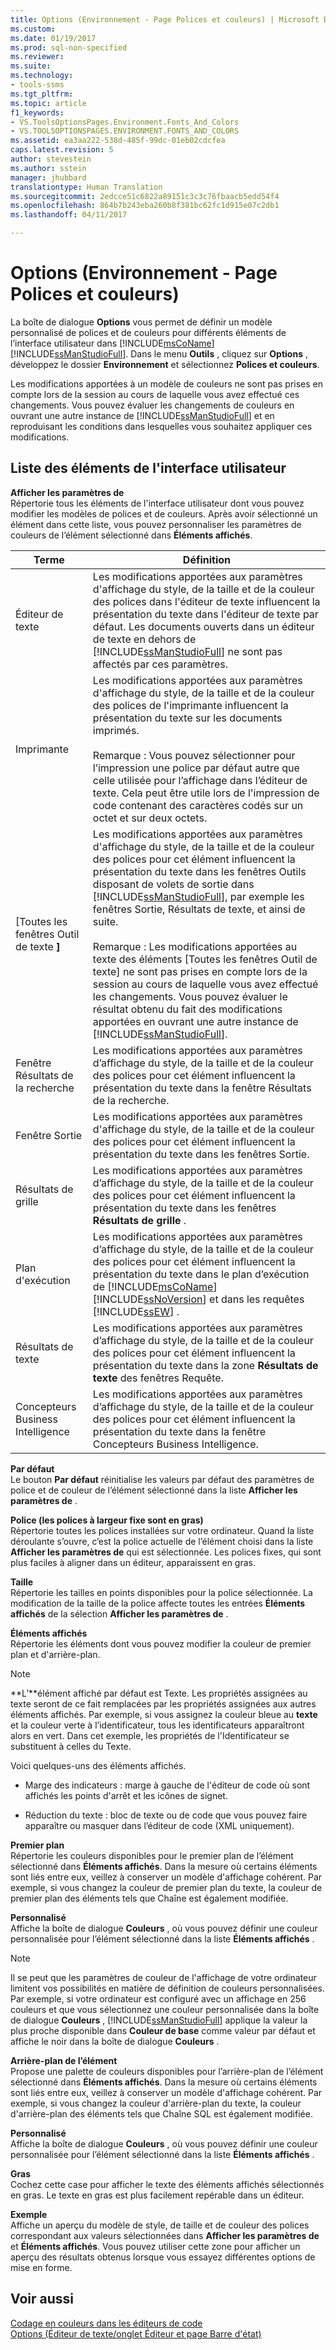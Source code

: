 ```yaml
---
title: Options (Environnement - Page Polices et couleurs) | Microsoft Docs
ms.custom: 
ms.date: 01/19/2017
ms.prod: sql-non-specified
ms.reviewer: 
ms.suite: 
ms.technology:
- tools-ssms
ms.tgt_pltfrm: 
ms.topic: article
f1_keywords:
- VS.ToolsOptionsPages.Environment.Fonts_And_Colors
- VS.TOOLSOPTIONSPAGES.ENVIRONMENT.FONTS_AND_COLORS
ms.assetid: ea3aa222-538d-485f-99dc-01eb02cdcfea
caps.latest.revision: 5
author: stevestein
ms.author: sstein
manager: jhubbard
translationtype: Human Translation
ms.sourcegitcommit: 2edcce51c6822a89151c3c3c76fbaacb5edd54f4
ms.openlocfilehash: 864b7b243eba260b8f381bc62fc1d915e07c2db1
ms.lasthandoff: 04/11/2017

---
```

# <a name="options-environment---fonts-and-colors-page"></a>Options (Environnement - Page Polices et couleurs)
La boîte de dialogue **Options** vous permet de définir un modèle personnalisé de polices et de couleurs pour différents éléments de l’interface utilisateur dans [!INCLUDE[msCoName](../../includes/msconame_md.md)] [!INCLUDE[ssManStudioFull](../../includes/ssmanstudiofull_md.md)]. Dans le menu **Outils** , cliquez sur **Options** , développez le dossier **Environnement** et sélectionnez **Polices et couleurs**.  
  
Les modifications apportées à un modèle de couleurs ne sont pas prises en compte lors de la session au cours de laquelle vous avez effectué ces changements. Vous pouvez évaluer les changements de couleurs en ouvrant une autre instance de [!INCLUDE[ssManStudioFull](../../includes/ssmanstudiofull_md.md)] et en reproduisant les conditions dans lesquelles vous souhaitez appliquer ces modifications.  
  
## <a name="uielement-list"></a>Liste des éléments de l'interface utilisateur  
**Afficher les paramètres de**  
Répertorie tous les éléments de l'interface utilisateur dont vous pouvez modifier les modèles de polices et de couleurs. Après avoir sélectionné un élément dans cette liste, vous pouvez personnaliser les paramètres de couleurs de l’élément sélectionné dans **Éléments affichés**.  
  
|Terme|Définition|  
|--------|--------------|  
|Éditeur de texte|Les modifications apportées aux paramètres d'affichage du style, de la taille et de la couleur des polices dans l'éditeur de texte influencent la présentation du texte dans l'éditeur de texte par défaut. Les documents ouverts dans un éditeur de texte en dehors de [!INCLUDE[ssManStudioFull](../../includes/ssmanstudiofull_md.md)] ne sont pas affectés par ces paramètres.|  
|Imprimante|Les modifications apportées aux paramètres d'affichage du style, de la taille et de la couleur des polices de l'imprimante influencent la présentation du texte sur les documents imprimés.<br /><br />Remarque : Vous pouvez sélectionner pour l’impression une police par défaut autre que celle utilisée pour l’affichage dans l’éditeur de texte. Cela peut être utile lors de l'impression de code contenant des caractères codés sur un octet et sur deux octets.|  
|[Toutes les fenêtres Outil de texte **]**|Les modifications apportées aux paramètres d'affichage du style, de la taille et de la couleur des polices pour cet élément influencent la présentation du texte dans les fenêtres Outils disposant de volets de sortie dans [!INCLUDE[ssManStudioFull](../../includes/ssmanstudiofull_md.md)], par exemple les fenêtres Sortie, Résultats de texte, et ainsi de suite.<br /><br />Remarque : Les modifications apportées au texte des éléments [Toutes les fenêtres Outil de texte] ne sont pas prises en compte lors de la session au cours de laquelle vous avez effectué les changements. Vous pouvez évaluer le résultat obtenu du fait des modifications apportées en ouvrant une autre instance de [!INCLUDE[ssManStudioFull](../../includes/ssmanstudiofull_md.md)].|  
|Fenêtre Résultats de la recherche|Les modifications apportées aux paramètres d’affichage du style, de la taille et de la couleur des polices pour cet élément influencent la présentation du texte dans la fenêtre Résultats de la recherche.|  
|Fenêtre Sortie|Les modifications apportées aux paramètres d'affichage du style, de la taille et de la couleur des polices pour cet élément influencent la présentation du texte dans les fenêtres Sortie.|  
|Résultats de grille|Les modifications apportées aux paramètres d’affichage du style, de la taille et de la couleur des polices pour cet élément influencent la présentation du texte dans les fenêtres **Résultats de grille** .|  
|Plan d'exécution|Les modifications apportées aux paramètres d’affichage du style, de la taille et de la couleur des polices pour cet élément influencent la présentation du texte dans le plan d’exécution de [!INCLUDE[msCoName](../../includes/msconame_md.md)] [!INCLUDE[ssNoVersion](../../includes/ssnoversion_md.md)] et dans les requêtes [!INCLUDE[ssEW](../../includes/ssew_md.md)] .|  
|Résultats de texte|Les modifications apportées aux paramètres d’affichage du style, de la taille et de la couleur des polices pour cet élément influencent la présentation du texte dans la zone **Résultats de texte** des fenêtres Requête.|  
|Concepteurs Business Intelligence|Les modifications apportées aux paramètres d’affichage du style, de la taille et de la couleur des polices pour cet élément influencent la présentation du texte dans la fenêtre Concepteurs Business Intelligence.|  
  
**Par défaut**  
Le bouton **Par défaut** réinitialise les valeurs par défaut des paramètres de police et de couleur de l’élément sélectionné dans la liste **Afficher les paramètres de** .  
  
**Police (les polices à largeur fixe sont en gras)**  
Répertorie toutes les polices installées sur votre ordinateur. Quand la liste déroulante s’ouvre, c’est la police actuelle de l’élément choisi dans la liste **Afficher les paramètres de** qui est sélectionnée. Les polices fixes, qui sont plus faciles à aligner dans un éditeur, apparaissent en gras.  
  
**Taille**  
Répertorie les tailles en points disponibles pour la police sélectionnée. La modification de la taille de la police affecte toutes les entrées **Éléments affichés** de la sélection **Afficher les paramètres de** .  
  
**Éléments affichés**  
Répertorie les éléments dont vous pouvez modifier la couleur de premier plan et d'arrière-plan.  
  
> [!NOTE]  
> **L’**élément affiché par défaut est Texte. Les propriétés assignées au texte seront de ce fait remplacées par les propriétés assignées aux autres éléments affichés. Par exemple, si vous assignez la couleur bleue au **texte** et la couleur verte à l’identificateur, tous les identificateurs apparaîtront alors en vert. Dans cet exemple, les propriétés de l'Identificateur se substituent à celles du Texte.  
  
Voici quelques-uns des éléments affichés.  
  
-   Marge des indicateurs : marge à gauche de l'éditeur de code où sont affichés les points d'arrêt et les icônes de signet.  
  
-   Réduction du texte : bloc de texte ou de code que vous pouvez faire apparaître ou masquer dans l’éditeur de code (XML uniquement).  
  
**Premier plan**  
Répertorie les couleurs disponibles pour le premier plan de l’élément sélectionné dans **Éléments affichés**. Dans la mesure où certains éléments sont liés entre eux, veillez à conserver un modèle d'affichage cohérent. Par exemple, si vous changez la couleur de premier plan du texte, la couleur de premier plan des éléments tels que Chaîne est également modifiée.  
  
**Personnalisé**  
Affiche la boîte de dialogue **Couleurs** , où vous pouvez définir une couleur personnalisée pour l’élément sélectionné dans la liste **Éléments affichés** .  
  
> [!NOTE]  
> Il se peut que les paramètres de couleur de l'affichage de votre ordinateur limitent vos possibilités en matière de définition de couleurs personnalisées. Par exemple, si votre ordinateur est configuré avec un affichage en 256 couleurs et que vous sélectionnez une couleur personnalisée dans la boîte de dialogue **Couleurs** , [!INCLUDE[ssManStudioFull](../../includes/ssmanstudiofull_md.md)] applique la valeur la plus proche disponible dans **Couleur de base** comme valeur par défaut et affiche le noir dans la boîte de dialogue **Couleurs** .  
  
**Arrière-plan de l’élément**  
Propose une palette de couleurs disponibles pour l’arrière-plan de l’élément sélectionné dans **Éléments affichés**. Dans la mesure où certains éléments sont liés entre eux, veillez à conserver un modèle d'affichage cohérent. Par exemple, si vous changez la couleur d'arrière-plan du texte, la couleur d'arrière-plan des éléments tels que Chaîne SQL est également modifiée.  
  
**Personnalisé**  
Affiche la boîte de dialogue **Couleurs** , où vous pouvez définir une couleur personnalisée pour l’élément sélectionné dans la liste **Éléments affichés** .  
  
**Gras**  
Cochez cette case pour afficher le texte des éléments affichés sélectionnés en gras. Le texte en gras est plus facilement repérable dans un éditeur.  
  
**Exemple**  
Affiche un aperçu du modèle de style, de taille et de couleur des polices correspondant aux valeurs sélectionnées dans **Afficher les paramètres de** et **Éléments affichés**. Vous pouvez utiliser cette zone pour afficher un aperçu des résultats obtenus lorsque vous essayez différentes options de mise en forme.  
  
## <a name="see-also"></a>Voir aussi  
[Codage en couleurs dans les éditeurs de code](http://msdn.microsoft.com/en-us/802882dc-c997-4e3f-8a01-994bb43169ae)  
[Options (Éditeur de texte/onglet Éditeur et page Barre d'état)](http://msdn.microsoft.com/en-us/e4815678-7885-4631-878f-c6a2b857ee05)  
  

